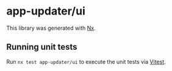 # app-updater/ui

This library was generated with [Nx](https://nx.dev).

## Running unit tests

Run `nx test app-updater/ui` to execute the unit tests via [Vitest](https://vitest.dev/).
